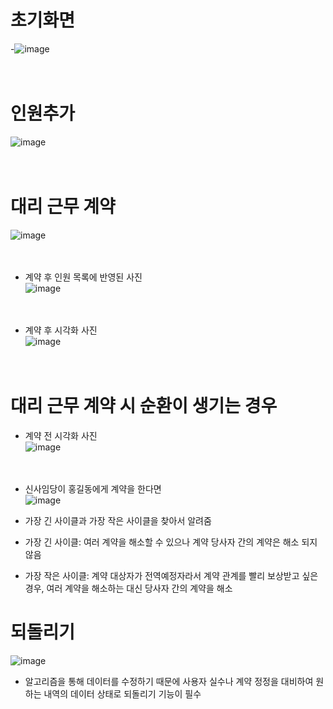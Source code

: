 # 초기화면
-![image](https://github.com/IAMNOTAHUMANBEING/PASS-Management-System/assets/60809568/fef36d30-d2b6-44b6-89f4-87c58893fed9)<br/><br/><br/>  

# 인원추가
![image](https://github.com/IAMNOTAHUMANBEING/PASS-Management-System/assets/60809568/422d6df0-1ef9-4946-ae66-ed99601d1afa)<br/><br/><br/>  

# 대리 근무 계약
![image](https://github.com/IAMNOTAHUMANBEING/PASS-Management-System/assets/60809568/d06bc551-e27d-47a1-b179-3ad60452d283)<br/><br/><br/> 

- 계약 후 인원 목록에 반영된 사진<br/> 
![image](https://github.com/IAMNOTAHUMANBEING/PASS-Management-System/assets/60809568/2b23aa4e-c4b5-4818-a2f3-c38fc396f063)<br/><br/><br/>  

- 계약 후 시각화 사진<br/> 
![image](https://github.com/IAMNOTAHUMANBEING/PASS-Management-System/assets/60809568/244f5c72-5b46-46ce-a782-dad107a79a75)<br/><br/><br/>  

# 대리 근무 계약 시 순환이 생기는 경우

- 계약 전 시각화 사진<br/> 
![image](https://github.com/IAMNOTAHUMANBEING/PASS-Management-System/assets/60809568/60a2c585-d06e-4914-8e16-d71b290646f5)<br/><br/><br/>  

- 신사임당이 홍길동에게 계약을 한다면<br/> 
![image](https://github.com/IAMNOTAHUMANBEING/PASS-Management-System/assets/60809568/4b088258-8e90-44f0-8ab4-aa60f009457b)<br/> 

- 가장 긴 사이클과 가장 작은 사이클을 찾아서 알려줌<br/> 
- 가장 긴 사이클: 여러 계약을 해소할 수 있으나 계약 당사자 간의 계약은 해소 되지 않음<br/> 
- 가장 작은 사이클: 계약 대상자가 전역예정자라서 계약 관계를 빨리 보상받고 싶은 경우, 여러 계약을 해소하는 대신 당사자 간의 계약을 해소<br/> 

# 되돌리기
![image](https://github.com/IAMNOTAHUMANBEING/PASS-Management-System/assets/60809568/5586ce59-fc56-48bf-9861-302feafadbb4)<br/>  

- 알고리즘을 통해 데이터를 수정하기 때문에 사용자 실수나 계약 정정을 대비하여 원하는 내역의 데이터 상태로 되돌리기 기능이 필수<br/> 




